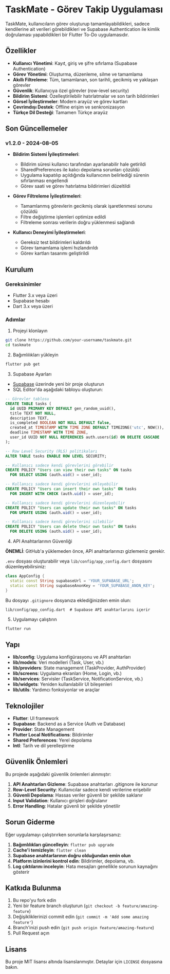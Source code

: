 # TaskMate - Görev Takip Uygulaması

TaskMate, kullanıcıların görev oluşturup tamamlayabildikleri, sadece kendilerine ait verileri görebildikleri ve Supabase Authentication ile kimlik doğrulaması yapabildikleri bir Flutter To-Do uygulamasıdır.

## Özellikler

- **Kullanıcı Yönetimi**: Kayıt, giriş ve şifre sıfırlama (Supabase Authentication)
- **Görev Yönetimi**: Oluşturma, düzenleme, silme ve tamamlama
- **Akıllı Filtreleme**: Tüm, tamamlanan, son tarihli, gecikmiş ve yaklaşan görevler
- **Güvenlik**: Kullanıcıya özel görevler (row-level security)
- **Bildirim Sistemi**: Özelleştirilebilir hatırlatmalar ve son tarih bildirimleri
- **Görsel İyileştirmeler**: Modern arayüz ve görev kartları
- **Çevrimdışı Destek**: Offline erişim ve senkronizasyon
- **Türkçe Dil Desteği**: Tamamen Türkçe arayüz

## Son Güncellemeler

### v1.2.0 - 2024-08-05

- **Bildirim Sistemi İyileştirmeleri**:
  - Bildirim süresi kullanıcı tarafından ayarlanabilir hale getirildi
  - SharedPreferences ile kalıcı depolama sorunları çözüldü
  - Uygulama kapatılıp açıldığında kullanıcının belirlediği sürenin sıfırlanması engellendi
  - Görev saati ve görev hatırlatma bildirimleri düzeltildi

- **Görev Filtreleme İyileştirmeleri**:
  - Tamamlanmış görevlerin gecikmiş olarak işaretlenmesi sorunu çözüldü
  - Filtre değiştirme işlemleri optimize edildi
  - Filtreleme sonrası verilerin doğru yüklenmesi sağlandı

- **Kullanıcı Deneyimi İyileştirmeleri**:
  - Gereksiz test bildirimleri kaldırıldı
  - Görev tamamlama işlemi hızlandırıldı
  - Görev kartları tasarımı geliştirildi

## Kurulum

### Gereksinimler

- Flutter 3.x veya üzeri
- Supabase hesabı
- Dart 3.x veya üzeri

### Adımlar

1. Projeyi klonlayın
```bash
git clone https://github.com/your-username/taskmate.git
cd taskmate
```

2. Bağımlılıkları yükleyin
```bash
flutter pub get
```

3. Supabase Ayarları

- [Supabase](https://supabase.io/) üzerinde yeni bir proje oluşturun
- SQL Editor'da aşağıdaki tabloyu oluşturun:

```sql
-- Görevler tablosu
CREATE TABLE tasks (
  id UUID PRIMARY KEY DEFAULT gen_random_uuid(),
  title TEXT NOT NULL,
  description TEXT,
  is_completed BOOLEAN NOT NULL DEFAULT false,
  created_at TIMESTAMP WITH TIME ZONE DEFAULT TIMEZONE('utc', NOW()),
  deadline TIMESTAMP WITH TIME ZONE,
  user_id UUID NOT NULL REFERENCES auth.users(id) ON DELETE CASCADE
);

-- Row Level Security (RLS) politikaları
ALTER TABLE tasks ENABLE ROW LEVEL SECURITY;

-- Kullanıcı sadece kendi görevlerini görebilir
CREATE POLICY "Users can view their own tasks" ON tasks
  FOR SELECT USING (auth.uid() = user_id);

-- Kullanıcı sadece kendi görevlerini ekleyebilir
CREATE POLICY "Users can insert their own tasks" ON tasks
  FOR INSERT WITH CHECK (auth.uid() = user_id);

-- Kullanıcı sadece kendi görevlerini düzenleyebilir
CREATE POLICY "Users can update their own tasks" ON tasks
  FOR UPDATE USING (auth.uid() = user_id);

-- Kullanıcı sadece kendi görevlerini silebilir
CREATE POLICY "Users can delete their own tasks" ON tasks
  FOR DELETE USING (auth.uid() = user_id);
```

4. API Anahtarlarının Güvenliği

**ÖNEMLİ**: GitHub'a yüklemeden önce, API anahtarlarınızı gizlemeniz gerekir.

`.env` dosyası oluşturabilir veya `lib/config/app_config.dart` dosyasını düzenleyebilirsiniz:

```dart
class AppConfig {
  static const String supabaseUrl = 'YOUR_SUPABASE_URL';
  static const String supabaseAnonKey = 'YOUR_SUPABASE_ANON_KEY';
}
```

Bu dosyayı `.gitignore` dosyanıza eklediğinizden emin olun:
```
lib/config/app_config.dart  # Supabase API anahtarlarını içerir
```

5. Uygulamayı çalıştırın
```bash
flutter run
```

## Yapı

- **lib/config**: Uygulama konfigürasyonu ve API anahtarları
- **lib/models**: Veri modelleri (Task, User, vb.)
- **lib/providers**: State management (TaskProvider, AuthProvider)
- **lib/screens**: Uygulama ekranları (Home, Login, vb.)
- **lib/services**: Servisler (TaskService, NotificationService, vb.)
- **lib/widgets**: Yeniden kullanılabilir UI bileşenleri
- **lib/utils**: Yardımcı fonksiyonlar ve araçlar

## Teknolojiler

- **Flutter**: UI framework
- **Supabase**: Backend as a Service (Auth ve Database)
- **Provider**: State Management
- **Flutter Local Notifications**: Bildirimler
- **Shared Preferences**: Yerel depolama
- **Intl**: Tarih ve dil yerelleştirme

## Güvenlik Önlemleri

Bu projede aşağıdaki güvenlik önlemleri alınmıştır:

1. **API Anahtarları Gizleme**: Supabase anahtarları .gitignore ile korunur
2. **Row-Level Security**: Kullanıcılar sadece kendi verilerine erişebilir
3. **Güvenli Depolama**: Hassas veriler güvenli bir şekilde saklanır
4. **Input Validation**: Kullanıcı girişleri doğrulanır
5. **Error Handling**: Hatalar güvenli bir şekilde yönetilir

## Sorun Giderme

Eğer uygulamayı çalıştırırken sorunlarla karşılaşırsanız:

1. **Bağımlılıkları güncelleyin**: `flutter pub upgrade`
2. **Cache'i temizleyin**: `flutter clean`
3. **Supabase anahtarlarının doğru olduğundan emin olun**
4. **Platform izinlerini kontrol edin**: Bildirimler, depolama, vb.
5. **Log çıktılarını inceleyin**: Hata mesajları genellikle sorunun kaynağını gösterir

## Katkıda Bulunma

1. Bu repo'yu fork edin
2. Yeni bir feature branch oluşturun (`git checkout -b feature/amazing-feature`)
3. Değişikliklerinizi commit edin (`git commit -m 'Add some amazing feature'`)
4. Branch'inizi push edin (`git push origin feature/amazing-feature`)
5. Pull Request açın

## Lisans

Bu proje MIT lisansı altında lisanslanmıştır. Detaylar için `LICENSE` dosyasına bakın.
